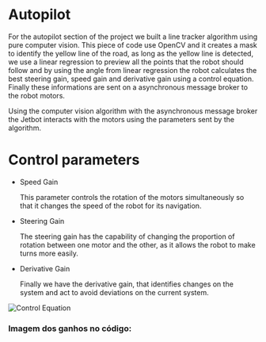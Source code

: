 # Autopilot

For the autopilot section of the project we built a line tracker algorithm using pure computer vision. This piece of code use OpenCV and it creates a mask to identify the yellow line of the road, as long as the yellow line is detected, we use a linear regression to preview all the points that the robot should follow and by using the angle from linear regression the robot calculates the best steering gain, speed gain and derivative gain using a control equation. Finally these informations are sent on a asynchronous message broker to the robot motors.

Using the computer vision algorithm with the asynchronous message broker the Jetbot interacts with the motors using the parameters sent by the algorithm. 

# Control parameters 

- Speed Gain 

    This parameter controls the rotation of the motors simultaneously so that it changes the speed of the robot for its navigation.

- Steering Gain

    The steering gain has the capability of changing the proportion of rotation between one motor and the other, as it allows the robot to make turns more easily.

- Derivative Gain

    Finally we have the derivative gain, that identifies changes on the system and act to avoid deviations on the current system.

![Control Equation](https://github.com/pfeinsper/NVIDIA/blob/gh-pages/images/control_equation.png?raw=true)

### Imagem dos ganhos no código:
        
